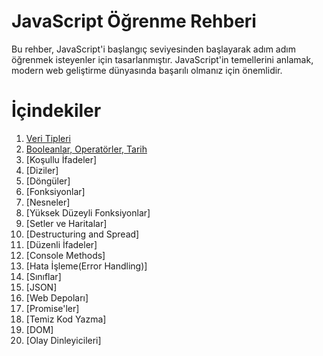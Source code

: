 # JavaScript Öğrenme Rehberi
Bu rehber, JavaScript'i başlangıç seviyesinden başlayarak adım adım öğrenmek isteyenler için tasarlanmıştır. JavaScript'in temellerini anlamak, modern web geliştirme dünyasında başarılı olmanız için önemlidir.

# İçindekiler

01. [Veri Tipleri](https://github.com/halilxibrahim/JavaScriptTutorialTurkish/blob/master/veri-tipleri.js)
02. [Booleanlar, Operatörler, Tarih](https://github.com/halilxibrahim/JavaScriptTutorialTurkish/blob/master/booleans.js)
03. [Koşullu İfadeler]
04. [Diziler]
05. [Döngüler]
06. [Fonksiyonlar]
07. [Nesneler]
08. [Yüksek Düzeyli Fonksiyonlar]
09. [Setler ve Haritalar]
10. [Destructuring and Spread]
11. [Düzenli İfadeler]
12. [Console Methods]
13. [Hata İşleme(Error Handling)]
14. [Sınıflar]
15. [JSON]
16. [Web Depoları]
17. [Promise'ler]
18. [Temiz Kod Yazma]
19. [DOM]
20. [Olay Dinleyicileri]
